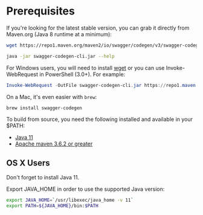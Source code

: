# Prerequisites

If you're looking for the latest stable version, you can grab it directly from Maven.org (Java 8 runtime at a minimum):

```sh
wget https://repo1.maven.org/maven2/io/swagger/codegen/v3/swagger-codegen-cli/3.0.62/swagger-codegen-cli-3.0.62.jar -O swagger-codegen-cli.jar

java -jar swagger-codegen-cli.jar --help
```

For Windows users, you will need to install [wget](http://gnuwin32.sourceforge.net/packages/wget.htm) or you can use Invoke-WebRequest in PowerShell (3.0+). For example:

```powershell
Invoke-WebRequest -OutFile swagger-codegen-cli.jar https://repo1.maven.org/maven2/io/swagger/codegen/v3/swagger-codegen-cli/3.0.62/swagger-codegen-cli-3.0.62.jar
```

On a Mac, it's even easier with `brew`:

```sh
brew install swagger-codegen
```

To build from source, you need the following installed and available in your $PATH:

- [Java 11](http://java.oracle.com)
- [Apache maven 3.6.2 or greater](http://maven.apache.org/)

## OS X Users

Don't forget to install Java 11.

Export JAVA_HOME in order to use the supported Java version:

```sh
export JAVA_HOME=`/usr/libexec/java_home -v 11`
export PATH=${JAVA_HOME}/bin:$PATH
```
